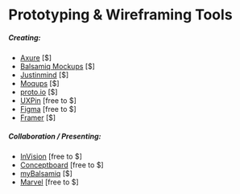 # Prototyping & Wireframing Tools

##### Creating:

* [Axure](http://www.axure.com/) [$]
* [Balsamiq Mockups](https://balsamiq.com) [$]
* [Justinmind](http://www.justinmind.com/) [$]
* [Moqups](https://moqups.com/) [$]
* [proto.io](https://proto.io/) [$]
* [UXPin](http://www.uxpin.com/) [free to $]
* [Figma](https://www.figma.com/) [free to $]
* [Framer](https://framer.com/) [$]

##### Collaboration / Presenting:

* [InVision](http://www.invisionapp.com/) [free to $]
* [Conceptboard](https://conceptboard.com/) [free to $]
* [myBalsamiq](https://balsamiq.cloud/) [$]
* [Marvel](https://marvelapp.com/) [free to $]














































 






